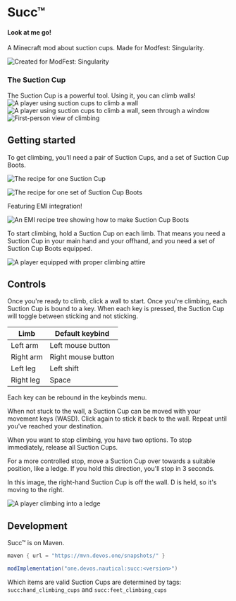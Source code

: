 # Succ™
#### Look at me go!
A Minecraft mod about suction cups. Made for Modfest: Singularity.

![Created for ModFest: Singularity](https://blob.jortage.com/blobs/5/d4d/5d4d14d96db2e2024d87cf5606cb7ce6421633a002e328947f85d210ba250ecb9f86de8df210dd031be2d4eafb0980494e7a1e8e99590a550abaa42d82768b9f)

### The Suction Cup
The Suction Cup is a powerful tool. Using it, you can climb walls!
![A player using suction cups to climb a wall](https://github.com/devOS-Sanity-Edition/succ/blob/1.19/readme_assets/on_wall.png?raw=true)
![A player using suction cups to climb a wall, seen through a window](https://github.com/devOS-Sanity-Edition/succ/blob/1.19/readme_assets/through_window.png?raw=true)
![First-person view of climbing](https://github.com/devOS-Sanity-Edition/succ/blob/1.19/readme_assets/first_person.png?raw=true)

## Getting started
To get climbing, you'll need a pair of Suction Cups, and a set of Suction Cup Boots.

![The recipe for one Suction Cup](https://github.com/devOS-Sanity-Edition/succ/blob/1.19/readme_assets/suction_cup_recipe.png?raw=true)

![The recipe for one set of Suction Cup Boots](https://github.com/devOS-Sanity-Edition/succ/blob/1.19/readme_assets/suction_cup_boots_recipe.png?raw=true)

Featuring EMI integration!

![An EMI recipe tree showing how to make Suction Cup Boots](https://github.com/devOS-Sanity-Edition/succ/blob/1.19/readme_assets/emi_compat.png?raw=true)

To start climbing, hold a Suction Cup on each limb. That means you need a Suction Cup
in your main hand and your offhand, and you need a set of Suction Cup Boots equipped.

![A player equipped with proper climbing attire](https://github.com/devOS-Sanity-Edition/succ/blob/1.19/readme_assets/equipment.png?raw=true)

## Controls
Once you're ready to climb, click a wall to start.
Once you're climbing, each Suction Cup is bound to a key. When each key is pressed,
the Suction Cup will toggle between sticking and not sticking.

| Limb      | Default keybind    |
|-----------|--------------------|
| Left arm  | Left mouse button  |
| Right arm | Right mouse button |
| Left leg  | Left shift         |
| Right leg | Space              |

Each key can be rebound in the keybinds menu.

When not stuck to the wall, a Suction Cup can be moved with your movement keys (WASD).
Click again to stick it back to the wall. Repeat until you've reached your destination.

When you want to stop climbing, you have two options.
To stop immediately, release all Suction Cups.

For a more controlled stop, move a Suction Cup over towards a suitable position,
like a ledge. If you hold this direction, you'll stop in 3 seconds.

In this image, the right-hand Suction Cup is off the wall. D is held, so it's
moving to the right.

![A player climbing into a ledge](https://github.com/devOS-Sanity-Edition/succ/blob/1.19/readme_assets/controlled_stop.png?raw=true)

## Development
Succ™ is on Maven.

```groovy
maven { url = "https://mvn.devos.one/snapshots/" }
```
```groovy
modImplementation("one.devos.nautical:succ:<version>")
```

Which items are valid Suction Cups are determined by tags:
`succ:hand_climbing_cups` and `succ:feet_climbing_cups`
